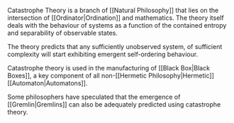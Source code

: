 Catastrophe Theory is a branch of [[Natural Philosophy]] that lies on the intersection of [[Ordinator|Ordination]] and mathematics. The theory itself deals with the behaviour of systems as a function of the contained entropy and separability of observable states. 

The theory predicts that any sufficiently unobserved system, of sufficient complexity will start exhibiting emergent self-ordering behaviour. 

Catastrophe theory is used in the manufacturing of [[Black Box|Black Boxes]], a key component of all non-[[Hermetic Philosophy|Hermetic]] [[Automaton|Automatons]].

Some philosophers have speculated that the emergence of [[Gremlin|Gremlins]] can also be adequately predicted using catastrophe theory.